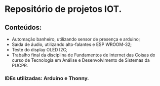 # Repositório de projetos IOT.

## Conteúdos:

- Automação banheiro, utilizando sensor de presença e arduino;
- Saída de áudio, utilizando alto-falantes e ESP WROOM-32;
- Teste do display OLED I2C;
- Trabalho final da disciplina de Fundamentos de Internet das Coisas do curso de Tecnologia em Análise e Desenvolvimento de Sistemas da PUCPR.

### IDEs utilizadas: Arduino e Thonny.
